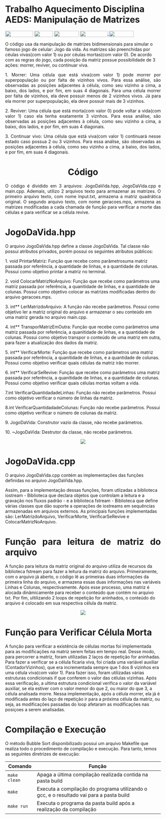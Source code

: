 # Trabalho Aquecimento Disciplina AEDS: Manipulação de Matrizes

<div style="display: inline-block;">
<img align="center" height="20px" width="90px" src="https://img.shields.io/badge/Maintained%3F-yes-green.svg"/> 
<img align="center" height="20px" width="60px" src="https://img.shields.io/badge/C%2B%2B-00599C?style=for-the-badge&logo=c%2B%2B&logoColor=white"/> 
<img align="center" height="20px" width="80px" src="https://img.shields.io/badge/Made%20for-VSCode-1f425f.svg"/> 
<a href="https://github.com/mpiress/midpy/issues">
<img align="center" height="20px" width="90px" src="https://img.shields.io/badge/contributions-welcome-brightgreen.svg?style=flat"/>
<img align="center" height="20px" width="80px" src="https://badgen.net/badge/license/MIT/green"/>
</a> 
</div>

<p> </p>
<p> </p>

<p align="justify">
  
</p>
O código usa da manipulação de matrizes bidimensionais para simular o famoso jogo de celular: Jogo da vida. As matrizes são preenchidas por céulas vivas(com valor 1) ou por céulas mortas(com valor 0). De acordo com as regras do jogo, cada posição da matriz possue possibilidade de 3 ações: morrer, reviver, ou continuar viva. 
<p></p>
<p align="justify">
  1. Morrer: Uma célula que está viva(com valor 1) pode morrer por superpopulação ou por falta de vizinhos vivos. Para essa análise, são observadas as posições adjacentes à      célula, como seu vizinho a cima, a baixo, dos lados, e por fim, em suas 4 diagonais. Para uma célula morrer por falta de vizinhos, ela deve possuir menos de 2 vizinhos          vivos. Já para ela morrer por superpopulação, ela deve possuir mais de 3 vizinhos. 
<p></p>
<p align="justify">
2. Reviver: Uma célula que está morta(com valor 0) pode voltar a vida(com valor 1) caso ela tenha exatamente 3 viznhos. Para essa análise, são observadas as posições adjacentes à célula, como seu vizinho a cima, a baixo, dos lados, e por fim, em suas 4 diagonais.
<p></p>
<p align="justify">
3. Continuar vivo: Uma célula que está viva(com valor 1) continuará nesse estado caso possua 2 ou 3 vizinhos. Para essa análise, são observadas as posições adjacentes à célula, como seu vizinho a cima, a baixo, dos lados, e por fim, em suas 4 diagonais.
<h1 align="center"> Código </h1>
</p>
<p align="justify">
 O código é dividido em 3 arquivos: JogoDaVida.hpp, JogoDaVida.cpp e main.cpp. Ademais, utilizo 2 arquivos texto para armazenar as matrizes. O primeiro arquivo texto, com nome Input.txt, armazena a matriz quadrática original. O segundo arquivo texto, com nome geracoes.mps, armazena as matrizes modificadas a cada chamada de função para verificar a morte das células e para verificar se a célula revive.
</p>
<h1 align="justify"> JogoDaVida.hpp </h1>
</p>
<p align="justify"> 
</p>
O arquivo JogoDaVida.hpp define a classe JogoDaVida. Tal classe não possui atributos privados, porém possui os seguintes atributos públicos: 
</p>
1. void PrintarMatriz: Função que recebe como parâmetrosuma matriz passada por referência, a quantidade de linhas, e a quantidade de colunas. Possui como objetivo printar a matriz no terminal.
</p>
2. void ColocarMatrizNoArquivo: Função que recebe como parâmetros uma matriz passada por referência, a quanitidade de linhas, e a quantidade de colunas. Possui como objetivo colocar as matrizes modificadas dentro do arquivo geracoes.mps.
</p>
3. int** LerMatrizdoArquivo: A função não recebe parâmetros. Possui como objetivo ler a matriz original do arquivo e armazenar o seu conteúdo em uma matriz gerada no arquivo main.cpp.
</p>
4. int** TransporMatrizEmOutra: Função que recebe como parâmetros uma matriz passada por referência, a quanitidade de linhas, e a quantidade de colunas. Possui como objetivo transpor o conteúdo de uma matriz em outra, para fazer a atualização dos dados da matriz.
</p>
5. int** VerificarMorte: Função que recebe como parâmetros uma matriz passada por referência, a quanitidade de linhas, e a quantidade de colunas. Possui como objetivo verificar quais células da matriz irão morrer.
</p>
6. int** VerificarSeRevive: Função que recebe como parâmetros uma matriz passada por referência, a quanitidade de linhas, e a quantidade de colunas. Possui como objetivo verificar quais células mortas voltam a vida.
</p>
7.int VerificarQuantidadadeLinhas: Função não recebe parâmetros. Possui como objetivo verificar o número de linhas da matriz.
</p>
8.int VerificarQuantidadadeColunas: Função não recebe parâmetros. Possui como objetivo verificar o número de colunas da matriz.
</p>
9. JogoDaVida: Construtor vazio da classe, não recebe parâmetros.
</p>
10. ~JogoDaVida: Destrutor da classe, não recebe parâmetros.
</p>
<p align="center">
<img src="https://github.com/JoaquimCruz/TrabalhoAquecimento/assets/162636656/97f853ea-9322-4443-9a16-c18a71010c01"/> 
</p>
<h1 align="justify"> JogoDaVida.cpp </h1>
</p>
<p align="justify"> 
</p>
O arquivo JogoDaVida.cpp contém as implementações das funções definidas no arquivo JogoDaVida.hpp.
</p>
Assim, para a implementação dessas funções, foram utlizadas a biblioteca iostream - Biblioteca que declara objetos que controlam a leitura e a gravação nos fluxos padrão - e a biblioteca fstream - Biblioteca que define várias classes que dão suporte a operações de iostreams em sequências armazenadas em arquivos externos. As principais funções implementadas são: LerMatrizdoArquivo, VerificarMorte, VerificarSeRevive e ColocarMatrizNoArquivo. 
</p>
<h1 align="justify"> Função para leitura de matriz do arquivo</h1>
<p align="justify">
</p>
A função para leitura da  matriz original do arquivo utiliza de recursos da biblioteca fstream para fazer a leitura da matriz do arquivo. Primeiramente, com o arquivo já aberto, o código lê as primeiras duas informações da primeira linha do arquivo, e armazena essas duas informações nas variáveis Linhas e Colunas, respectivamente. Após esse processo, uma matriz é alocada dinâmicamente para receber o conteúdo que contém no arquivo txt. Por fim, ultilizando 2 loops de repetição for aninhados, o conteúdo do arquivo é colocado em sua respectiva célula da matriz. 
</p>
<p align="center">
<img src="https://github.com/JoaquimCruz/TrabalhoAquecimento/assets/162636656/8db5d8f4-402c-40c7-b54a-908b335d452d"/> 
</p>
<h1 align="justify"> Função para Verificar Célula Morta</h1>
<p align="justify">
</p>
A função para verificar a existência de células mortas foi implementada para as modificações na matriz serem feitas em tempo real. Desse modo, para percorrer a matriz, foram utilizadas 2 laços de repetição for aninhadas. Para fazer a verificar se a célula ficaria viva, foi criada uma variável auxiliar (ContadorVizinhos), que era incrementada sempre que 1 dos 8 vizinhos era uma célula viva(com valor 1). Para fazer isso, foram utilizadas várias estruturas condicionais if que conferem o valor das células vizinhas. Após essa verificação, a ultima estrutura condicional verifica o valor da variável auxiliar, se ela estiver com o valor menor do que 2, ou maior do que 3, a célula analisada morre. Nessa implementação, após a célula morrer, ela já é modificada antes do laço de repetição ir para a próxima célula da matriz, ou seja, as modificações passadas do loop afetaram as modificações nas posiçoes a serem analisadas. 
</p>



# Compilação e Execução

O método Bubble Sort disponibilizado possui um arquivo Makefile que realiza todo o procedimento de compilação e execução. Para tanto, temos as seguintes diretrizes de execução:


| Comando                |  Função                                                                                           |                     
| -----------------------| ------------------------------------------------------------------------------------------------- |
|  `make clean`          | Apaga a última compilação realizada contida na pasta build                                        |
|  `make`                | Executa a compilação do programa utilizando o gcc, e o resultado vai para a pasta build           |
|  `make run`            | Executa o programa da pasta build após a realização da compilação                                 |


